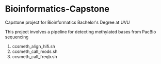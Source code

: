 # Bioinformatics-Capstone
Capstone project for Bioinformatics Bachelor's Degree at UVU

This project involves a pipeline for detecting methylated bases from PacBio sequencing
1. ccsmeth_align_hifi.sh
2. ccsmeth_call_mods.sh
3. ccsmeth_call_freqb.sh

